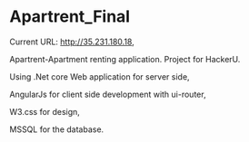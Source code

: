 # Apartrent_Final

Current URL: http://35.231.180.18,

Apartrent-Apartment renting application. Project for HackerU.

Using .Net core Web application for server side,

AngularJs for client side development with ui-router,

W3.css for design,

MSSQL for the database.
